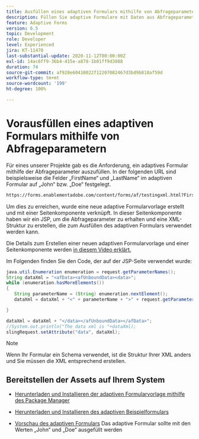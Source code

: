 ```yaml
---
title: Ausfüllen eines adaptiven Formulars mithilfe von Abfrageparametern.
description: Füllen Sie adaptive Formulare mit Daten aus Abfrageparametern aus.
feature: Adaptive Forms
version: 6.5
topic: Development
role: Developer
level: Experienced
jira: KT-11470
last-substantial-update: 2020-11-12T00:00:00Z
exl-id: 14ac6ff9-36b4-415e-a878-1b01ff9d3888
duration: 74
source-git-commit: af928e60410022f12207082467d3bd9b818af59d
workflow-type: tm+mt
source-wordcount: '199'
ht-degree: 100%

---
```


# Vorausfüllen eines adaptiven Formulars mithilfe von Abfrageparametern

Für eines unserer Projekte gab es die Anforderung, ein adaptives Formular mithilfe der Abfrageparameter auszufüllen. In der folgenden URL sind beispielsweise die Felder „FirstName“ und „LastName“ im adaptiven Formular auf „John“ bzw. „Doe“ festgelegt.

```html
https://forms.enablementadobe.com/content/forms/af/testingxml.html?FirstName=John&LastName=Doe
```

Um dies zu erreichen, wurde eine neue adaptive Formularvorlage erstellt und mit einer Seitenkomponente verknüpft. In dieser Seitenkomponente haben wir ein JSP, um die Abfrageparameter zu erhalten und eine XML-Struktur zu erstellen, die zum Ausfüllen des adaptiven Formulars verwendet werden kann.

Die Details zum Erstellen einer neuen adaptiven Formularvorlage und einer Seitenkomponente werden [in diesem Video erklärt.](https://experienceleague.adobe.com/docs/experience-manager-learn/forms/storing-and-retrieving-form-data/part5.html?lang=de)

Im Folgenden finden Sie den Code, der auf der JSP-Seite verwendet wurde:

```java
java.util.Enumeration enumeration = request.getParameterNames();
String dataXml = "<afData><afUnboundData><data>";
while (enumeration.hasMoreElements())
{
   String parameterName = (String) enumeration.nextElement();
   dataXml = dataXml + "<" + parameterName + ">" + request.getParameter(parameterName) + "</" + parameterName + ">";

}

dataXml = dataXml + "</data></afUnboundData></afData>";
//System.out.println("The data xml is "+dataXml);
slingRequest.setAttribute("data", dataXml);
```

>[!NOTE]
>
>Wenn Ihr Formular ein Schema verwendet, ist die Struktur Ihrer XML anders und Sie müssen die XML entsprechend erstellen.


## Bereitstellen der Assets auf Ihrem System

* [Herunterladen und Installieren der adaptiven Formularvorlage mithilfe des Package Manager](assets/populate-with-xml.zip)
* [Herunterladen und Installieren des adaptiven Beispielformulars](assets/populate-af-with-query-paramters-form.zip)

* [Vorschau des adaptiven Formulars](http://localhost:4502/content/dam/formsanddocuments/testingxml/jcr:content?wcmmode=disabled&amp;FirstName=John&amp;LastName=Doe)
Das adaptive Formular sollte mit den Werten „John“ und „Doe“ ausgefüllt werden
